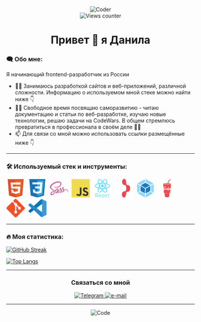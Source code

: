 <div id="header" align="center">
  <img src="https://media.giphy.com/media/v1.Y2lkPTc5MGI3NjExZDRkZjI1MTMxZWU0YTAxMzZlMTE4MWVhMTViMTFkYmEwMzM4NjRhOCZjdD1n/Y4ak9Ki2GZCbJxAnJD/giphy.gif" alt="Coder" width="300"/>
</div>

<div id="views-counter" align="center">
  <img src="https://komarev.com/ghpvc/?username=Bjorn86&style=flat-square&color=brightgreen" alt="Views counter">
</div>

<h1 align="center">Привет &#128075; я Данила</h1>


### :left_speech_bubble: Обо мне:

Я начинающий frontend-разработчик из России

- :man_technologist: Занимаюсь разработкой сайтов и веб-приложений, различной сложности. Информацию о используемом мной стеке можно найти ниже :point_down:
- :climbing_man: Свободное время посвящаю саморазвитию - читаю документацию и статьи по веб-разработке, изучаю новые технологии, решаю задачи на CodeWars. В общем стремлюсь превратиться в профессионала в своём деле :man_student:
- :mailbox: Для связи со мной можно использовать ссылки размещённые ниже :point_down:

---

### :hammer_and_wrench: Используемый стек и инструменты:

<div id="stack">
  <img src="./image/html5-original.svg" title="HTML5" alt="HTML5" width="50" height="50">&nbsp;
  <img src="./image/css3-original.svg" title="CSS3" alt="CSS3" width="50" height="50">&nbsp;
  <img src="./image/sass-original.svg" title="Sass\Scss" alt="Sass\Scss" width="50" height="50">&nbsp;
  <img src="./image/javascript-original.svg" title="JavaScript" alt="JavaScript" width="50" height="50">&nbsp;
  <img src="./image/react-original-wordmark.svg" title="React" alt="React" width="50" height="50">&nbsp;
  <img src="./image/react-router-mark-color-inverted.svg" title="React Router" alt="VSCode" width="50" height="50">&nbsp;
  <img src="./image/webpack-original.svg" title="Webpack" alt="Webpack" width="50" height="50">&nbsp;
  <img src="./image/gulp-plain.svg" title="Gulp" alt="Gulp" width="50" height="50">&nbsp;
  <img src="./image/git-original.svg" title="Git" alt="Git" width="50" height="50">&nbsp;
  <img src="./image/vscode-original.svg" title="VSCode" alt="VSCode" width="50" height="50">&nbsp;
</div>

---

### :fire: Моя статистика:

[![GitHub Streak](https://streak-stats.demolab.com?user=Bjorn86&theme=tokyonight&locale=ru&fire=EB5454)](https://git.io/streak-stats)

[![Top Langs](https://github-readme-stats.vercel.app/api/top-langs/?username=Bjorn86&layout=compact&theme=tokyonight)](https://github.com/anuraghazra/github-readme-stats)

---

<!-- <div id="badges-resume" align="center">
  <h3 id="header-resume">Моё резюме для работодателей</h3>
  <a taget="_blank" href="https://sosnovoborsk.hh.ru/resume/38af3036ff0baa9a500039ed1f6131476f3741">
    <img src="https://img.shields.io/badge/HeadHunter-red?style=for-the-badge&&color=e1011c" alt="HeadHunter"/>
  </a>
  <a taget="_blank" href="https://career.habr.com/danila_l">
    <img src="https://img.shields.io/badge/Хабр Карьера-lightgrey?style=for-the-badge&color=6666cc" alt="Хабр Карьера"/>
  </a>
  <a href="your-linkedin-URL">
    <img src="https://img.shields.io/badge/LinkedIn-blue?style=for-the-badge&logo=linkedin&logoColor=white" alt="LinkedIn Badge"/>
  </a>
</div> -->

<div id="badges-connection" align="center">
  <h3 id="header-connection" >Связаться со мной</h3>
  <a taget="_blank" href="https://t.me/danila_legkobytov">
    <img src="https://img.shields.io/badge/Telegram-blue?style=for-the-badge&logo=telegram&logoColor=white" alt="Telegram"/>
  </a>
  <a href="mailto:legkobytov-danila@yandex.ru">
    <img src="https://img.shields.io/badge/email-orange?style=for-the-badge&logo=mail.ru&logoColor=white" alt="e-mail"/>
  </a>
</div>

---

<div id="footer" align="center">
  <img src="https://media.giphy.com/media/USV0ym3bVWQJJmNu3N/giphy.gif" alt="Code" width="300"/>
</div>
